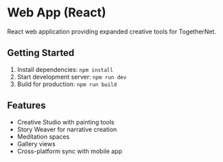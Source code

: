# Web App (React)

React web application providing expanded creative tools for TogetherNet.

## Getting Started

1. Install dependencies: `npm install`
2. Start development server: `npm run dev`
3. Build for production: `npm run build`

## Features

- Creative Studio with painting tools
- Story Weaver for narrative creation
- Meditation spaces
- Gallery views
- Cross-platform sync with mobile app